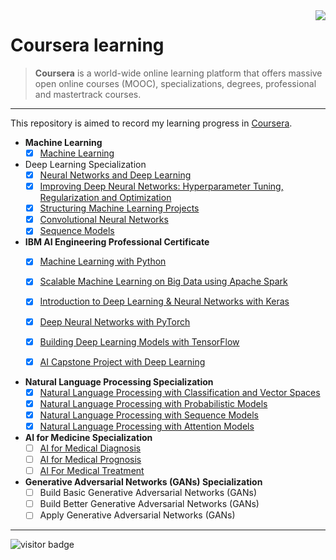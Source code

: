 <img src="https://d3njjcbhbojbot.cloudfront.net/web/images/favicons/apple-touch-icon-60x60.png"  align="right">

# Coursera learning
> **Coursera** is a world-wide online learning platform that offers massive open online courses (MOOC), specializations, degrees, professional and mastertrack courses.
***
This repository is aimed to record my learning progress in [Coursera](https://www.coursera.org/).

- **Machine Learning**
  - [x] [Machine Learning](https://www.coursera.org/learn/machine-learning/home/welcome)
- Deep Learning Specialization
  - [x] [Neural Networks and Deep Learning](https://www.coursera.org/learn/neural-networks-deep-learning/home/welcome)
  - [x] [Improving Deep Neural Networks: Hyperparameter Tuning, Regularization and Optimization](https://www.coursera.org/learn/deep-neural-network/home/welcome)
  - [x] [Structuring Machine Learning Projects](https://www.coursera.org/learn/machine-learning-projects/home/welcome)
  - [x] [Convolutional Neural Networks](https://www.coursera.org/learn/convolutional-neural-networks/home/welcome)
  - [x] [Sequence Models](https://www.coursera.org/learn/nlp-sequence-models/home/welcome)
- **IBM AI Engineering Professional Certificate**
  - [x] [Machine Learning with Python](https://www.coursera.org/learn/machine-learning-with-python/home/welcome)
  
  - [x] [Scalable Machine Learning on Big Data using Apache Spark](https://www.coursera.org/learn/machine-learning-big-data-apache-spark/home/welcome)
  
  - [x] [Introduction to Deep Learning & Neural Networks with Keras](https://www.coursera.org/learn/introduction-to-deep-learning-with-keras/home/welcome)
  
  - [x] [Deep Neural Networks with PyTorch](https://www.coursera.org/learn/deep-neural-networks-with-pytorch/home/welcome)
  
  - [x] [Building Deep Learning Models with TensorFlow](https://www.coursera.org/learn/building-deep-learning-models-with-tensorflow/home/welcome)
  
  - [x] [AI Capstone Project with Deep Learning](https://www.coursera.org/learn/ai-deep-learning-capstone/home/welcome)
- **Natural Language Processing Specialization**
  - [x] [Natural Language Processing with Classification and Vector Spaces](https://www.coursera.org/learn/classification-vector-spaces-in-nlp/home/welcome)
  - [x] [Natural Language Processing with Probabilistic Models](https://www.coursera.org/learn/probabilistic-models-in-nlp/home/welcome)
  - [x] [Natural Language Processing with Sequence Models](https://www.coursera.org/learn/sequence-models-in-nlp/home/welcome)
  - [x] [Natural Language Processing with Attention Models](https://www.coursera.org/learn/attention-models-in-nlp/home/welcome)
- **AI for Medicine Specialization**
  - [ ] [AI for Medical Diagnosis](https://www.coursera.org/learn/ai-for-medical-diagnosis/home/welcome)
  - [ ] [AI for Medical Prognosis](https://www.coursera.org/learn/ai-for-medical-prognosis/home/welcome)
  - [ ] [AI For Medical Treatment](https://www.coursera.org/learn/ai-for-medical-treatment/home/welcome)
- **Generative Adversarial Networks (GANs) Specialization**
  - [ ] Build Basic Generative Adversarial Networks (GANs)
  - [ ] Build Better Generative Adversarial Networks (GANs)
  - [ ] Apply Generative Adversarial Networks (GANs)

***


<img src="https://visitor-badge.laobi.icu/badge?page_id=zonghui0228.coursera-learning" alt="visitor badge"/>

